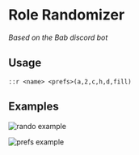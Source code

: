 # Role Randomizer
_Based on the Bab discord bot_
## Usage


``::r <name> <prefs>(a,2,c,h,d,fill)``
## Examples
![rando example](https://media1.giphy.com/media/T3EyEHbt3cpHiQFzDA/giphy.gif)

![prefs example](https://media0.giphy.com/media/gqlMiZ7TmErK1X9Tov/giphy.gif)